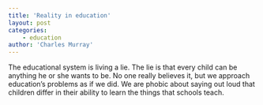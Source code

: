 ```yaml
---
title: 'Reality in education'
layout: post
categories:
    - education
author: 'Charles Murray'
---
```


The educational system is living a lie. The lie is that every child can be anything he or she wants to be. No one really believes it, but we approach education’s problems as if we did. We are phobic about saying out loud that children differ in their ability to learn the things that schools teach.